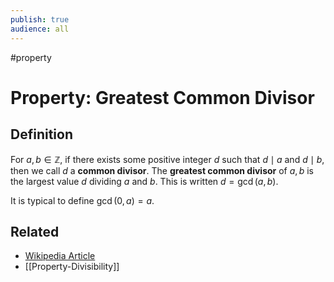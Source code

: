 ```yaml
---
publish: true
audience: all
---
```

#property 
# Property: Greatest Common Divisor
## Definition
For $a,b\in \mathbb Z$, if there exists some positive integer $d$ such that $d\mid a$ and $d\mid b$, then we call $d$ a **common divisor**. The **greatest common divisor** of $a,b$ is the largest value $d$ dividing $a$ and $b$. This is written $d=\gcd(a,b)$.

It is typical to define $\gcd(0,a)=a$.

## Related
- [Wikipedia Article](https://en.wikipedia.org/wiki/Greatest_common_divisor)
- [[Property-Divisibility]]